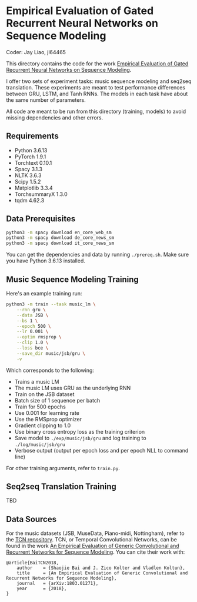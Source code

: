 # Empirical Evaluation of Gated Recurrent Neural Networks on Sequence Modeling

Coder: Jay Liao, jl64465

This directory contains the code for the work [Empirical Evaluation of Gated Recurrent Neural Networks on Sequence Modeling](https://arxiv.org/abs/1412.3555).

I offer two sets of experiment tasks: music sequence modeling and seq2seq translation. These experiments are meant to test performance differences between GRU, LSTM, and Tanh RNNs. The models in each task have about the same number of parameters.

All code are meant to be run from this directory (training, models) to avoid missing dependencies and other errors.

## Requirements
* Python 3.6.13
* PyTorch 1.9.1
* Torchtext 0.10.1
* Spacy 3.1.3
* NLTK 3.6.3
* Scipy 1.5.2
* Matplotlib 3.3.4
* TorchsummaryX 1.3.0
* tqdm 4.62.3

## Data Prerequisites
```bash
python3 -m spacy download en_core_web_sm
python3 -m spacy download de_core_news_sm
python3 -m spacy download it_core_news_sm
```

You can get the dependencies and data by running `./prereq.sh`. Make sure you have Python 3.6.13 installed.

## Music Sequence Modeling Training
Here's an example training run:
```bash
python3 -m train --task music_lm \
    --rnn gru \
    --data JSB \
    --bs 1 \
    --epoch 500 \
    --lr 0.001 \
    --optim rmsprop \
    --clip 1.0 \
    --loss bce \
    --save_dir music/jsb/gru \
    -v
```
Which corresponds to the following:
* Trains a music LM
* The music LM uses GRU as the underlying RNN
* Train on the JSB dataset
* Batch size of 1 sequence per batch
* Train for 500 epochs
* Use 0.001 for learning rate
* Use the RMSprop optimizer
* Gradient clipping to 1.0
* Use binary cross entropy loss as the training criterion
* Save model to `./exp/music/jsb/gru` and log training to `./log/music/jsb/gru`
* Verbose output (output per epoch loss and per epoch NLL to command line)

For other training arguments, refer to `train.py`.

## Seq2seq Translation Training
TBD

## Data Sources
For the music datasets (JSB, MuseData, Piano-midi, Nottingham), refer to the [TCN repository](https://github.com/locuslab/TCN/tree/master/TCN/poly_music). TCN, or Temporal Convolutional Networks, can be found in the work [An Empirical Evaluation of Generic Convolutional and Recurrent Networks for Sequence Modeling](https://arxiv.org/abs/1803.01271). You can cite their work with:

```
@article{BaiTCN2018,
	author    = {Shaojie Bai and J. Zico Kolter and Vladlen Koltun},
	title     = {An Empirical Evaluation of Generic Convolutional and Recurrent Networks for Sequence Modeling},
	journal   = {arXiv:1803.01271},
	year      = {2018},
}
```
